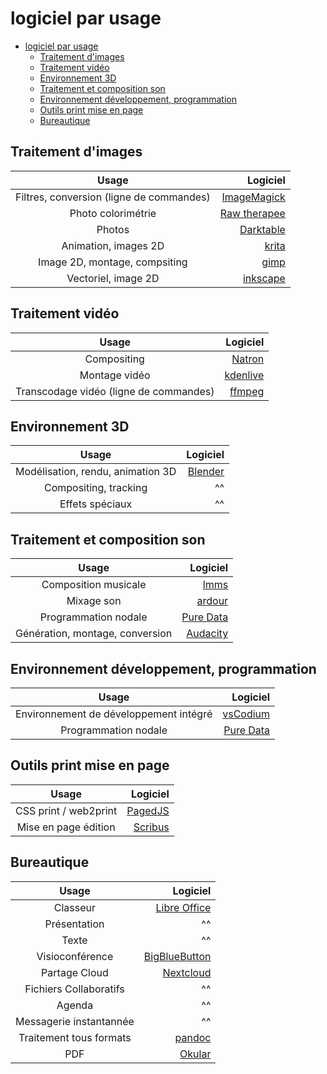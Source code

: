 # logiciel par usage

<!-- TOC -->
- [logiciel par usage](#logiciel-par-usage)
  - [Traitement d'images](#traitement-dimages)
  - [Traitement vidéo](#traitement-vidéo)
  - [Environnement 3D](#environnement-3d)
  - [Traitement et composition son](#traitement-et-composition-son)
  - [Environnement développement, programmation](#environnement-développement-programmation)
  - [Outils print mise en page](#outils-print-mise-en-page)
  - [Bureautique](#bureautique)
<!-- /TOC -->


## Traitement d'images
|Usage|Logiciel|
|:-:|-:|
|Filtres, conversion (ligne de commandes)|[ImageMagick](https://imagemagick.org/index.php)|
|Photo colorimétrie|[Raw therapee](https://www.rawtherapee.com/)|
|Photos |[Darktable](https://www.darktable.org/)|
|Animation, images 2D|[krita](https://krita.org/en/)|
|Image 2D, montage, compsiting|[gimp](https://www.gimp.org/)|
|Vectoriel, image 2D|[inkscape](https://inkscape.org/)|

## Traitement vidéo
|Usage|Logiciel|
|:-:|-:|
|Compositing|[Natron](https://natrongithub.github.io/)|
|Montage vidéo|[kdenlive](https://kdenlive.org/en/)|
|Transcodage vidéo (ligne de commandes)|[ffmpeg](https://ffmpeg.lav.io/)|

## Environnement 3D
|Usage|Logiciel|
|:-:|-:|
|Modélisation, rendu, animation 3D|[Blender](https://www.blender.org/)|
|Compositing, tracking|^^|
|Effets spéciaux|^^|

## Traitement et composition son
|Usage|Logiciel|
|:-:|-:|
|Composition musicale|[lmms](https://lmms.io/)|
|Mixage son|[ardour](https://ardour.org/)|
|Programmation nodale|[Pure Data](https://puredata.info/)|
|Génération, montage, conversion|[Audacity](https://audacity.fr/)|

## Environnement développement, programmation
|Usage|Logiciel|
|:-:|-:|
|Environnement de développement intégré|[vsCodium](https://vscodium.com/)|
|Programmation nodale|[Pure Data](https://puredata.info/)|

## Outils print mise en page
|Usage|Logiciel|
|:-:|-:|
|CSS print / web2print|[PagedJS](https://pagedjs.org/)|
|Mise en page édition|[Scribus](https://scribus.fr/)|

## Bureautique
|Usage|Logiciel|
|:-:|-:|
|Classeur|[Libre Office](https://fr.libreoffice.org/)|
|Présentation|^^|
|Texte|^^|
|Visioconférence|[BigBlueButton](https://talk.domainepublic.net/)|
|Partage Cloud|[Nextcloud](https://nextcloud.ensad.fr/)|
|Fichiers Collaboratifs|^^|
|Agenda|^^|
|Messagerie instantannée |^^|
|Traitement tous formats|[pandoc](https://pandoc.org/)|
|PDF|[Okular](https://okular.kde.org/fr/)|
